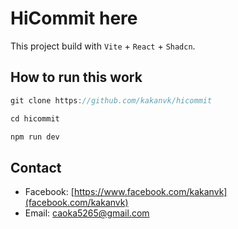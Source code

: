 # HiCommit here

This project build with `Vite` + `React` + `Shadcn`.

## How to run this work

```js
git clone https://github.com/kakanvk/hicommit
```

```js
cd hicommit
```

```js
npm run dev
```

## Contact

- Facebook: [https://www.facebook.com/kakanvk](facebook.com/kakanvk)
- Email: caoka5265@gmail.com
